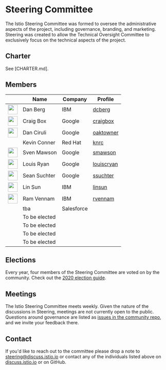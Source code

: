 # Steering Committee

The Istio Steering Committee was formed to oversee the administrative aspects of the project, including governance, branding, and marketing.
Steering was created to allow the Technical Oversight Committee to exclusively focus on the technical aspects of the project.

## Charter

See [CHARTER.md].

## Members

&nbsp; | Name | Company | Profile
---|---|---|---
<img width="30px" src="https://avatars0.githubusercontent.com/u/3277917?s=400&v=4"> | Dan Berg | IBM | [dcberg](https://github.com/dcberg)
<img width="30px" src="https://avatars0.githubusercontent.com/u/132510?s=460&v=4"> | Craig Box | Google | [craigbox](https://github.com/craigbox)
<img width="30px" src="https://avatars0.githubusercontent.com/u/7143347?s=460&v=4"> | Dan Ciruli | Google | [oaktowner](https://github.com/oaktowner)
&nbsp; | Kevin Conner | Red Hat | [knrc](https://github.com/knrc)
<img width="30px" src="https://avatars0.githubusercontent.com/u/1562325?s=400&v=4"> | Sven Mawson | Google | [smawson](https://github.com/smawson)
<img width="30px" src="https://pbs.twimg.com/profile_images/838075233445695489/o2eAYJAV_400x400.jpg"> | Louis Ryan | Google | [louiscryan](https://github.com/louiscryan)
<img width="30px" src="https://avatars3.githubusercontent.com/u/1934555?s=400&v=4">  | Sean Suchter | Google | [ssuchter](https://github.com/ssuchter)
<img width="30px" src="https://avatars1.githubusercontent.com/u/1588319?s=400&v=4">  | Lin Sun | IBM | [linsun](https://github.com/linsun)
<img width="30px" src="https://avatars1.githubusercontent.com/u/5502967?s=400&v=4">  | Ram Vennam | IBM | [rvennam](https://github.com/rvennam)
&nbsp; | tba | Salesforce | &nbsp;
&nbsp; | To be elected | &nbsp; | &nbsp;
&nbsp; | To be elected | &nbsp; | &nbsp;
&nbsp; | To be elected | &nbsp; | &nbsp;
&nbsp; | To be elected | &nbsp; | &nbsp;

## Elections

Every year, four members of the Steering Committee are voted on by the community.  Check out the [2020 election guide](elections/2020/).

## Meetings

The Istio Steering Committee meets weekly.
Given the nature of the discussions in Steering, meetings are not currently open to the public. Questions around governance are listed as [issues in the community repo](https://github.com/istio/community/labels/steering-governance), and we invite your feedback there.

## Contact

If you'd like to reach out to the committee please drop a note to
[steering@discuss.istio.io](mailto:steering@discuss.istio.io) or contact any
of the individuals listed above on [discuss.istio.io](https://discuss.istio.io)
or on GitHub.